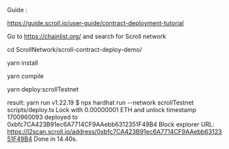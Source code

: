 Guide :

https://guide.scroll.io/user-guide/contract-deployment-tutorial


Go to https://chainlist.org/ and search for Scroll network

cd ScrollNetwork/scroll-contract-deploy-demo/

yarn install

yarn compile

yarn deploy:scrollTestnet

result:
yarn run v1.22.19
$ npx hardhat run --network scrollTestnet scripts/deploy.ts
Lock with 0.00000001 ETH and unlock timestamp 1700960093 deployed to 0xbfc7CA423B91ec6A7714CF9AAebb6312351F49B4
Block explorer URL: https://l2scan.scroll.io/address/0xbfc7CA423B91ec6A7714CF9AAebb6312351F49B4
Done in 14.40s.







